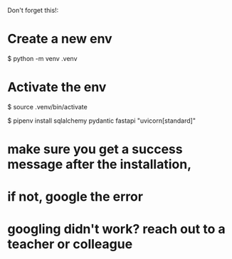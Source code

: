 Don't forget this!: 

# Create a new env
$ python -m venv .venv

# Activate the env
$ source .venv/bin/activate

$ pipenv install sqlalchemy pydantic fastapi "uvicorn[standard]"

# make sure you get a success message after the installation,
# if not, google the error
# googling didn't work? reach out to a teacher or colleague
